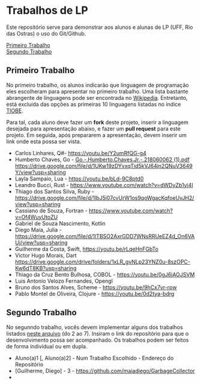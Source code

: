 # Trabalhos de LP

Este repositório serve para demonstrar aos alunos e alunas de LP (UFF, Rio das Ostras) o uso do Git/Github. 

[Primeiro Trabalho](#primeiro-trabalho)\
[Segundo Trabalho](#segundo-trabalho)

## Primeiro Trabalho

No primeiro trabalho, os alunos indicarão que linguagem de programação eles escolheram para apresentar no primeiro trabalho. Uma lista bastante abrangente de linguagens pode ser encontrada no [Wikipedia](https://en.wikipedia.org/wiki/List_of_programming_languages). Entretanto, está excluída das opções as primeiras 10 linguagens listadas no índice [TIOBE](https://www.tiobe.com/tiobe-index/).

Para tal, cada aluno deve fazer um **fork** deste projeto, inserir a linguagem desejada para apresentação abaixo, e fazer um **pull request** para este projeto. Em seguida, após prepararem a apresentação, devem inserir um link onde esta possa ser vista.

* Carlos Linhares, Q#- https://youtu.be/Y2umRfQG-g4
* Humberto Chaves, Go - [Go.-.Humberto.Chaves.Jr.-.218060062 (1).pdf](https://github.com/carlosbazilio/primeiro_trabalho_lp/files/5284521/Go.-.Humberto.Chaves.Jr.-.218060062.1.pdf)
   https://drive.google.com/file/d/1UKw19zDYvxqTid5kVJ64jn2QNuV3649Y/view?usp=sharing
* Layla Sampaio, Lua - https://youtu.be/bLd-9C8ptd0
* Leandro Bucci, Rust - https://www.youtube.com/watch?v=dWDyZb1yj4I
* Thiago dos Santos Silva, Ruby - https://drive.google.com/file/d/1lbJ5i07cvUrW1os9qoWgacKqfoeUvJH2/view?usp=sharing
* Cassiano de Souza, Fortran - https://www.youtube.com/watch?v=Of4WuyUtoZU
* Gabriel de Souza Nascimento, Kotlin
* Diego Maia, Julia - https://drive.google.com/file/d/1lTBSO2AxrGDD7WNsRRUeEZ4d_On6VAUj/view?usp=sharing
* Guilherme da Costa, Swift, https://youtu.be/rLqeHnFGbTo
* Victor Hugo Morais, Dart https://drive.google.com/drive/folders/1xLR_gvNLp23YNZ0u-8szOPC-Kw6dT8KB?usp=sharing
* Thiago da Cruz Bento Bulhosa, COBOL - https://youtu.be/0gJ6jAOJSVM
* Luis Antonio Velozo Fernandes, Opengl
* Bruno dos Santos Alves, Scheme - https://youtu.be/9hCx7vr-rpw
* Pablo Montel de Oliveira, Clojure - https://youtu.be/0d2tya-bdrg

## Segundo Trabalho

No segunndo trabalho, vocês devem implementar alguns dos trabalhos listados [neste arquivo](http://www2.ic.uff.br/~bazilio/cursos/lp/material/Trabalhos.pdf) (do 2 ao 7). Insiram o link do repositório para que o desenvolvimento possa ser acompanhado. Os trabalhos podem ser feitos de forma individual ou em dupla.

* Aluno(a)1 [, Aluno(a)2] - Num Trabalho Escolhido - Endereço do Repositório
* [Guilherme, Diego] - 3 - https://github.com/maiadiego/GarbageCollector
* 
